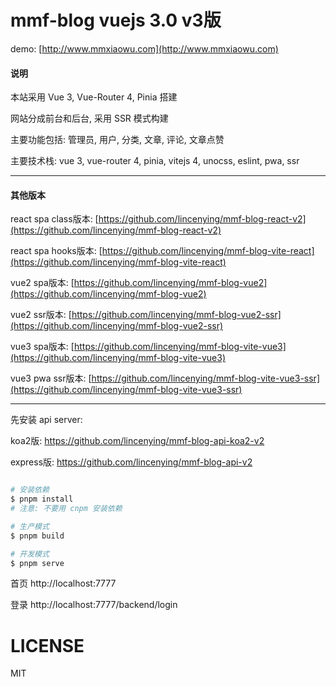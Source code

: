 # mmf-blog vuejs 3.0 v3版

demo: [http://www.mmxiaowu.com](http://www.mmxiaowu.com)

#### 说明

本站采用 Vue 3, Vue-Router 4, Pinia 搭建

网站分成前台和后台, 采用 SSR 模式构建

主要功能包括: 管理员, 用户, 分类, 文章, 评论, 文章点赞

主要技术栈: vue 3, vue-router 4, pinia, vitejs 4, unocss, eslint, pwa, ssr

---

#### 其他版本

react spa class版本: [https://github.com/lincenying/mmf-blog-react-v2](https://github.com/lincenying/mmf-blog-react-v2)

react spa hooks版本: [https://github.com/lincenying/mmf-blog-vite-react](https://github.com/lincenying/mmf-blog-vite-react)

vue2 spa版本: [https://github.com/lincenying/mmf-blog-vue2](https://github.com/lincenying/mmf-blog-vue2)

vue2 ssr版本: [https://github.com/lincenying/mmf-blog-vue2-ssr](https://github.com/lincenying/mmf-blog-vue2-ssr)

vue3 spa版本: [https://github.com/lincenying/mmf-blog-vite-vue3](https://github.com/lincenying/mmf-blog-vite-vue3)

vue3 pwa ssr版本: [https://github.com/lincenying/mmf-blog-vite-vue3-ssr](https://github.com/lincenying/mmf-blog-vite-vue3-ssr)

---

先安装 api server:

koa2版: https://github.com/lincenying/mmf-blog-api-koa2-v2

express版: https://github.com/lincenying/mmf-blog-api-v2

```bash

# 安装依赖
$ pnpm install
# 注意: 不要用 cnpm 安装依赖

# 生产模式
$ pnpm build

# 开发模式
$ pnpm serve
```

首页
http://localhost:7777

登录
http://localhost:7777/backend/login

# LICENSE

MIT
